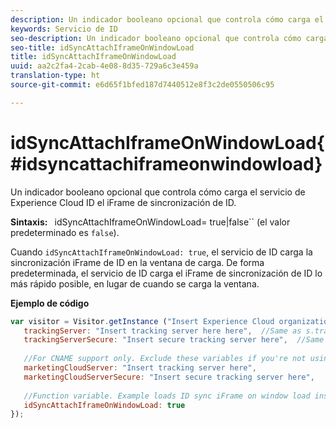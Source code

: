```yaml
---
description: Un indicador booleano opcional que controla cómo carga el servicio de identidad de Experience Cloud el iFrame de sincronización de ID.
keywords: Servicio de ID
seo-description: Un indicador booleano opcional que controla cómo carga el servicio de Experience Cloud ID el iFrame de sincronización de ID.
seo-title: idSyncAttachIframeOnWindowLoad
title: idSyncAttachIframeOnWindowLoad
uuid: aa2c2fa4-2cab-4e08-8d35-729a6c3e459a
translation-type: ht
source-git-commit: e6d65f1bfed187d7440512e8f3c2de0550506c95

---
```



# idSyncAttachIframeOnWindowLoad{#idsyncattachiframeonwindowload}

Un indicador booleano opcional que controla cómo carga el servicio de Experience Cloud ID el iFrame de sincronización de ID.

**Sintaxis:** ` `idSyncAttachIframeOnWindowLoad= true|false`` (el valor predeterminado es `false`).

Cuando `idSyncAttachIframeOnWindowLoad: true`, el servicio de ID carga la sincronización iFrame de ID en la ventana de carga. De forma predeterminada, el servicio de ID carga el iFrame de sincronización de ID lo más rápido posible, en lugar de cuando se carga la ventana.

**Ejemplo de código**

```js
var visitor = Visitor.getInstance ("Insert Experience Cloud organization ID here",{ 
   trackingServer: "Insert tracking server here here",  //Same as s.trackingServer 
   trackingServerSecure: "Insert secure tracking server here",  //Same as s.trackingServerSecure 
 
   //For CNAME support only. Exclude these variables if you're not using CNAME 
   marketingCloudServer: "Insert tracking server here", 
   marketingCloudServerSecure: "Insert secure tracking server here", 
 
   //Function variable. Example loads ID sync iFrame on window load instad of ASAP. 
   idSyncAttachIframeOnWindowLoad: true 
});
```

